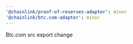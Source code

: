 ```yaml
---
'@chainlink/proof-of-reserves-adapter': minor
'@chainlink/btc.com-adapter': minor
---
```


Btc.com src export change
